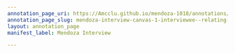 ```yaml
---
annotation_page_uri: https://Amcclu.github.io/mendoza-1018/annotations/mendoza-interview-canvas-1-interviewee--relating-firsthand-experiences--body-language--tilt-head--furrowed-brow-.json
annotation_page_slug: mendoza-interview-canvas-1-interviewee--relating-firsthand-experiences--body-language--tilt-head--furrowed-brow-
layout: annotation_page
manifest_label: Mendoza Interview

---
```

